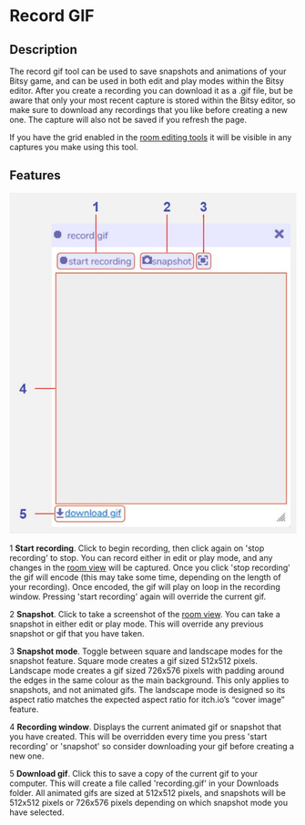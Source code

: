 # Record GIF

## Description

The record gif tool can be used to save snapshots and animations of your Bitsy game, and can be used in both edit and play modes within the Bitsy editor. After you create a recording you can download it as a .gif file, but be aware that only your most recent capture is stored within the Bitsy editor, so make sure to download any recordings that you like before creating a new one. The capture will also not be saved if you refresh the page. 

If you have the grid enabled in the [room editing tools](../room/roomEditingTools) it will be visible in any captures you make using this tool. 

## Features

![record gif diagram](.images/recordGifDiagram.JPG)

1 **Start recording**. Click to begin recording, then click again on 'stop recording' to stop. You can record either in edit or play mode, and any changes in the [room view](../room) will be captured. Once you click 'stop recording' the gif will encode (this may take some time, depending on the length of your recording). Once encoded, the gif will play on loop in the recording window. Pressing 'start recording' again will override the current gif.

2 **Snapshot**. Click to take a screenshot of the [room view](../room). You can take a snapshot in either edit or play mode. This will override any previous snapshot or gif that you have taken.

3 **Snapshot mode**. Toggle between square and landscape modes for the snapshot feature. Square mode creates a gif sized 512x512 pixels. Landscape mode creates a gif sized 726x576 pixels with padding around the edges in the same colour as the main background. This only applies to snapshots, and not animated gifs. The landscape mode is designed so its aspect ratio matches the expected aspect ratio for itch.io’s “cover image” feature.

4 **Recording window**. Displays the current animated gif or snapshot that you have created. This will be overridden every time you press 'start recording' or 'snapshot' so consider downloading your gif before creating a new one.

5 **Download gif**. Click this to save a copy of the current gif to your computer. This will create a file called 'recording.gif' in your Downloads folder. All animated gifs are sized at 512x512 pixels, and snapshots will be 512x512 pixels or 726x576 pixels depending on which snapshot mode you have selected.
